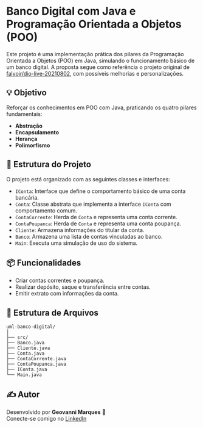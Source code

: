 # Banco Digital com Java e Programação Orientada a Objetos (POO)

Este projeto é uma implementação prática dos pilares da Programação Orientada a Objetos (POO) em Java, simulando o funcionamento básico de um banco digital. A proposta segue como referência o projeto original de [falvojr/dio-live-20210802](https://github.com/falvojr/dio-live-20210802), com possíveis melhorias e personalizações.

## 💡 Objetivo

Reforçar os conhecimentos em POO com Java, praticando os quatro pilares fundamentais:

- **Abstração**
- **Encapsulamento**
- **Herança**
- **Polimorfismo**

## 🧱 Estrutura do Projeto

O projeto está organizado com as seguintes classes e interfaces:

- `IConta`: Interface que define o comportamento básico de uma conta bancária.
- `Conta`: Classe abstrata que implementa a interface `IConta` com comportamento comum.
- `ContaCorrente`: Herda de `Conta` e representa uma conta corrente.
- `ContaPoupanca`: Herda de `Conta` e representa uma conta poupança.
- `Cliente`: Armazena informações do titular da conta.
- `Banco`: Armazena uma lista de contas vinculadas ao banco.
- `Main`: Executa uma simulação de uso do sistema.

## 📦 Funcionalidades

- Criar contas correntes e poupança.
- Realizar depósito, saque e transferência entre contas.
- Emitir extrato com informações da conta.

## 📁 Estrutura de Arquivos
```
uml-banco-digital/
│
├── src/
├── Banco.java
├── Cliente.java
├── Conta.java
├── ContaCorrente.java
├── ContaPoupanca.java
├── IConta.java
└── Main.java
```

## ✍️ Autor

Desenvolvido por **Geovanni Marques** 🚀  
Conecte-se comigo no [LinkedIn](https://www.linkedin.com/in/geovanni-marques/)